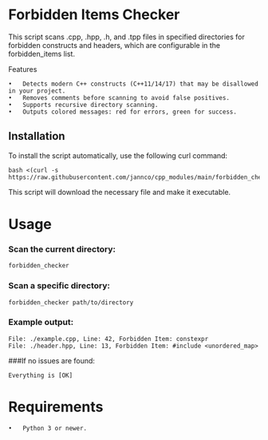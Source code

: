 # Forbidden Items Checker

This script scans .cpp, .hpp, .h, and .tpp files in specified directories for forbidden constructs and headers, which are configurable in the forbidden_items list.

Features

	•	Detects modern C++ constructs (C++11/14/17) that may be disallowed in your project.
	•	Removes comments before scanning to avoid false positives.
	•	Supports recursive directory scanning.
	•	Outputs colored messages: red for errors, green for success.

## Installation

To install the script automatically, use the following curl command:

	bash <(curl -s https://raw.githubusercontent.com/jannco/cpp_modules/main/forbidden_checker/install.sh)

This script will download the necessary file and make it executable.

# Usage

### Scan the current directory:

	forbidden_checker

### Scan a specific directory:

	forbidden_checker path/to/directory

### Example output:

	File: ./example.cpp, Line: 42, Forbidden Item: constexpr
	File: ./header.hpp, Line: 13, Forbidden Item: #include <unordered_map>

###If no issues are found:

	Everything is [OK]

# Requirements

	•	Python 3 or newer.

